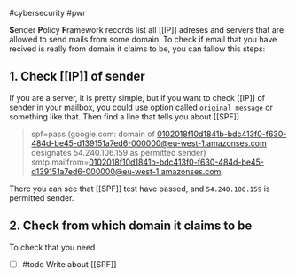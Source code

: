 #cybersecurity #pwr 

**S**ender **P**olicy **F**ramework records list all [[IP]] adreses and servers that are allowed to send mails from some domain. To check if email that you have recived is really from domain it claims to be, you can fallow this steps:

## 1. Check [[IP]] of sender
If you are a server, it is pretty simple, but if you want to check [[IP]] of sender in your mailbox, you could use option called `original message` or something like that. Then find a line that tells you about [[SPF]]

> spf=pass (google.com: domain of 0102018f10d1841b-bdc413f0-f630-484d-be45-d139151a7ed6-000000@eu-west-1.amazonses.com designates 54.240.106.159 as permitted sender) smtp.mailfrom=0102018f10d1841b-bdc413f0-f630-484d-be45-d139151a7ed6-000000@eu-west-1.amazonses.com;

There you can see that [[SPF]] test have passed, and `54.240.106.159` is permitted sender. 

## 2. Check from which domain it claims to be
To check that you need 


- [ ] #todo Write about [[SPF]] 
